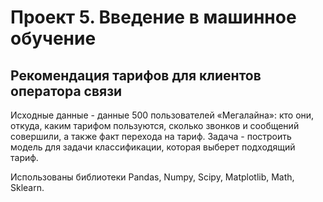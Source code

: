 # Проект 5. Введение в машинное обучение

##  Рекомендация тарифов для клиентов оператора связи

Исходные данные - данные 500 пользователей «Мегалайна»: кто они, откуда, каким тарифом пользуются, сколько звонков и сообщений совершили, 
а также факт перехода на тариф.
Задача - построить модель для задачи классификации, которая выберет подходящий тариф. 

Использованы библиотеки Pandas, Numpy, Scipy, Matplotlib, Math, Sklearn.
